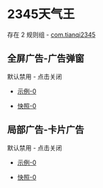 # 2345天气王

存在 2 规则组 - [com.tianqi2345](/src/apps/com.tianqi2345.ts)

## 全屏广告-广告弹窗

默认禁用 - 点击关闭

- [示例-0](https://m.gkd.li/57941037/1535a559-f2cd-49c5-8c19-b2bc16709f55)

- [快照-0](https://i.gkd.li/i/14391796)

## 局部广告-卡片广告

默认禁用 - 点击关闭

- [示例-0](https://m.gkd.li/57941037/a2ce856a-78e8-4b81-bc1f-64a5db81913f)

- [快照-0](https://i.gkd.li/i/14391799)
